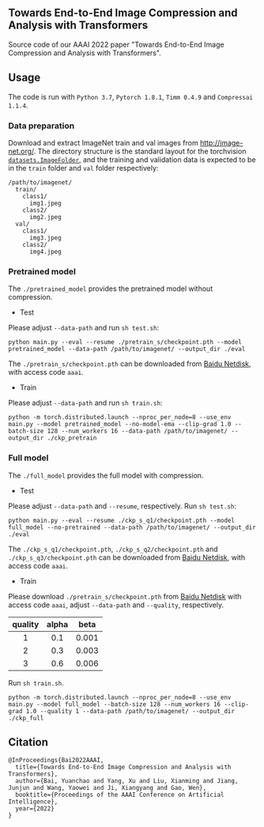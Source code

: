 ## Towards End-to-End Image Compression and Analysis with Transformers

Source code of our AAAI 2022 paper "Towards End-to-End Image Compression and Analysis with Transformers".

## Usage
The code is run with `Python 3.7`, `Pytorch 1.8.1`, `Timm 0.4.9` and `Compressai 1.1.4`.

### Data preparation
Download and extract ImageNet train and val images from http://image-net.org/.
The directory structure is the standard layout for the torchvision [`datasets.ImageFolder`](https://pytorch.org/vision/stable/datasets.html?highlight=imagefolder#torchvision.datasets.ImageFolder), and the training and validation data is expected to be in the `train` folder and `val` folder respectively:

```
/path/to/imagenet/
  train/
    class1/
      img1.jpeg
    class2/
      img2.jpeg
  val/
    class1/
      img3.jpeg
    class2/
      img4.jpeg
```

### Pretrained model
The `./pretrained_model` provides the pretrained model without compression.
* Test

Please adjust `--data-path` and run `sh test.sh`:
```
python main.py --eval --resume ./pretrain_s/checkpoint.pth --model pretrained_model --data-path /path/to/imagenet/ --output_dir ./eval
```
The `./pretrain_s/checkpoint.pth` can be downloaded from [Baidu Netdisk](https://pan.baidu.com/s/1RFXeKEzRn7mWk7ay0mQh_Q), with access code `aaai`.
* Train

Please adjust `--data-path` and run `sh train.sh`:
```
python -m torch.distributed.launch --nproc_per_node=8 --use_env main.py --model pretrained_model --no-model-ema --clip-grad 1.0 --batch-size 128 --num_workers 16 --data-path /path/to/imagenet/ --output_dir ./ckp_pretrain
```

### Full model
The `./full_model` provides the full model with compression.
* Test

Please adjust `--data-path` and `--resume`, respectively. Run `sh test.sh`:
```
python main.py --eval --resume ./ckp_s_q1/checkpoint.pth --model full_model --no-pretrained --data-path /path/to/imagenet/ --output_dir ./eval
```
The `./ckp_s_q1/checkpoint.pth`, `./ckp_s_q2/checkpoint.pth` and `./ckp_s_q3/checkpoint.pth` can be downloaded from [Baidu Netdisk](https://pan.baidu.com/s/1RFXeKEzRn7mWk7ay0mQh_Q), with access code `aaai`.

* Train

Please download `./pretrain_s/checkpoint.pth` from [Baidu Netdisk](https://pan.baidu.com/s/1RFXeKEzRn7mWk7ay0mQh_Q) with access code `aaai`, adjust `--data-path` and `--quality`, respectively.

| quality | alpha | beta | 
| :---: | :---: | :---: |
| 1 | 0.1 | 0.001 |
| 2 | 0.3 | 0.003 |
| 3 | 0.6 | 0.006 |

Run `sh train.sh`.
```
python -m torch.distributed.launch --nproc_per_node=8 --use_env main.py --model full_model --batch-size 128 --num_workers 16 --clip-grad 1.0 --quality 1 --data-path /path/to/imagenet/ --output_dir ./ckp_full
```

## Citation
```
@InProceedings{Bai2022AAAI,
  title={Towards End-to-End Image Compression and Analysis with Transformers},
  author={Bai, Yuanchao and Yang, Xu and Liu, Xianming and Jiang, Junjun and Wang, Yaowei and Ji, Xiangyang and Gao, Wen},
  booktitle={Proceedings of the AAAI Conference on Artificial Intelligence},
  year={2022}
}
```
